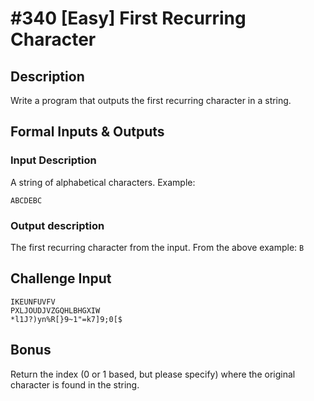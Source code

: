 # #340 [Easy] First Recurring Character

## Description
Write a program that outputs the first recurring character in a string.

## Formal Inputs & Outputs
### Input Description
A string of alphabetical characters. Example:
```
ABCDEBC
```

### Output description
The first recurring character from the input. From the above example:
`
B
`

## Challenge Input
```
IKEUNFUVFV
PXLJOUDJVZGQHLBHGXIW
*l1J?)yn%R[}9~1"=k7]9;0[$
```

## Bonus
Return the index (0 or 1 based, but please specify) where the original character is found in the string.